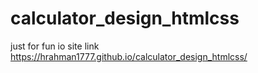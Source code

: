 # calculator_design_htmlcss
just for fun
io site link https://hrahman1777.github.io/calculator_design_htmlcss/
